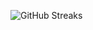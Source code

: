 ![GitHub Streaks](https://github-streaks-mqc9.onrender.com/streak/happilli/image?theme=midnight&cache_bust=1743578499&lang=ja)
